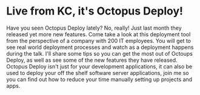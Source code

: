 # Live from KC, it's Octopus Deploy!

Have you seen Octopus Deploy lately? No, really! Just last month they released yet more new features. Come take a look at this deployment tool from the perspective of a company with 200 IT employees. You will get to see real world deployment processes and watch as a deployment happens during the talk. I'll share some tips so you can get the most out of Octoups Deploy, as well as see some of the new features they have released. Octopus Deploy isn't just for your development applications, it can also be used to deploy your off the shelf software server applications, join me so you can find out how to reduce your time manually setting up projects and apps.
